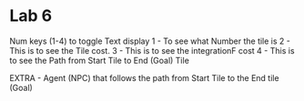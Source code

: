 # Lab 6

Num keys (1-4) to toggle Text display
1 - To see what Number the tile is
2 - This is to see the Tile cost.
3 - This is to see the integrationF cost
4 - This is to see the Path from Start Tile to End (Goal) Tile

EXTRA - Agent (NPC) that follows the path from Start Tile to the End tile (Goal) 
